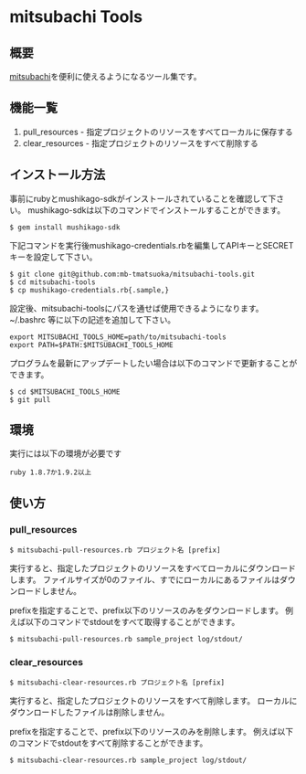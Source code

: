 mitsubachi Tools
================

概要
----

[mitsubachi](http://www.mushikago.org/mitsubachi/)を便利に使えるようになるツール集です。

機能一覧
--------

1. pull\_resources - 指定プロジェクトのリソースをすべてローカルに保存する
2. clear\_resources - 指定プロジェクトのリソースをすべて削除する

インストール方法
----------------

事前にrubyとmushikago-sdkがインストールされていることを確認して下さい。
mushikago-sdkは以下のコマンドでインストールすることができます。

    $ gem install mushikago-sdk

下記コマンドを実行後mushikago-credentials.rbを編集してAPIキーとSECRETキーを設定して下さい。

    $ git clone git@github.com:mb-tmatsuoka/mitsubachi-tools.git
    $ cd mitsubachi-tools
    $ cp mushikago-credentials.rb{.sample,}

設定後、mitsubachi-toolsにパスを通せば使用できるようになります。
~/.bashrc 等に以下の記述を追加して下さい。

    export MITSUBACHI_TOOLS_HOME=path/to/mitsubachi-tools
    export PATH=$PATH:$MITSUBACHI_TOOLS_HOME

プログラムを最新にアップデートしたい場合は以下のコマンドで更新することができます。

    $ cd $MITSUBACHI_TOOLS_HOME
    $ git pull

環境
----

実行には以下の環境が必要です

    ruby 1.8.7か1.9.2以上

使い方
------

### pull\_resources

    $ mitsubachi-pull-resources.rb プロジェクト名 [prefix]

実行すると、指定したプロジェクトのリソースをすべてローカルにダウンロードします。
ファイルサイズが0のファイル、すでにローカルにあるファイルはダウンロードしません。

prefixを指定することで、prefix以下のリソースのみをダウンロードします。
例えば以下のコマンドでstdoutをすべて取得することができます。

    $ mitsubachi-pull-resources.rb sample_project log/stdout/

### clear\_resources

    $ mitsubachi-clear-resources.rb プロジェクト名 [prefix]

実行すると、指定したプロジェクトのリソースをすべて削除します。
ローカルにダウンロードしたファイルは削除しません。

prefixを指定することで、prefix以下のリソースのみを削除します。
例えば以下のコマンドでstdoutをすべて削除することができます。

    $ mitsubachi-clear-resources.rb sample_project log/stdout/
